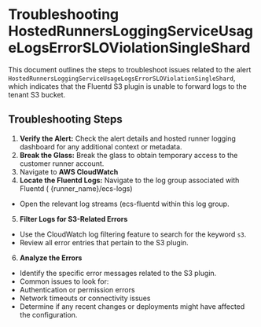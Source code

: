 # Troubleshooting HostedRunnersLoggingServiceUsageLogsErrorSLOViolationSingleShard

This document outlines the steps to troubleshoot issues related to the alert `HostedRunnersLoggingServiceUsageLogsErrorSLOViolationSingleShard`, which indicates that the Fluentd S3 plugin is unable to forward logs to the tenant S3 bucket.

## Troubleshooting Steps

1. **Verify the Alert:** Check the alert details and hosted runner logging dashboard for any additional context or metadata.
2. **Break the Glass:** Break the glass to obtain temporary access to the customer runner account.
3. Navigate to **AWS CloudWatch**
4. **Locate the Fluentd Logs:** Navigate to the log group associated with Fluentd ( {runner_name}/ecs-logs)

- Open the relevant log streams (ecs-fluentd within this log group.

5. **Filter Logs for S3-Related Errors**

- Use the CloudWatch log filtering feature to search for the keyword `s3`.
- Review all error entries that pertain to the S3 plugin.

6. **Analyze the Errors**

- Identify the specific error messages related to the S3 plugin.
- Common issues to look for:
- Authentication or permission errors
- Network timeouts or connectivity issues
- Determine if any recent changes or deployments might have affected the configuration.
